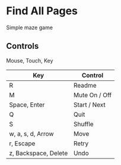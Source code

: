 # Find All Pages

Simple maze game

## Controls

Mouse, Touch, Key

| Key                  | Control       |
| -------------------- | ------------- |
| R                    | Readme        |
| M                    | Mute On / Off |
| Space, Enter         | Start / Next  |
| Q                    | Quit          |
| S                    | Shuffle       |
| w, a, s, d, Arrow    | Move          |
| r, Escape            | Retry         |
| z, Backspace, Delete | Undo          |